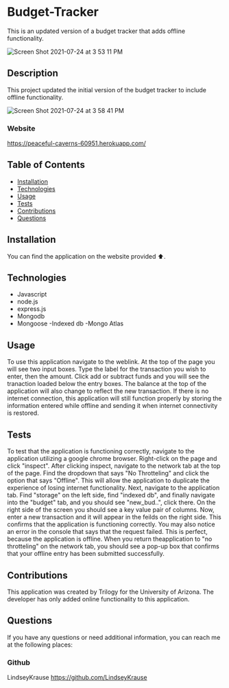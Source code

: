 # Budget-Tracker
This is an updated version of a budget tracker that adds offline functionality. 

![Screen Shot 2021-07-24 at 3 53 11 PM](https://user-images.githubusercontent.com/79954805/126882773-f7aac32a-d48e-4b3e-bd08-2013d09e84ef.png)
## Description 

This project updated the initial version of the budget tracker to include offline functionality. 

![Screen Shot 2021-07-24 at 3 58 41 PM](https://user-images.githubusercontent.com/79954805/126882878-5525afa1-b876-4f32-b939-75c8d13eb0f8.png)

### Website
https://peaceful-caverns-60951.herokuapp.com/

## Table of Contents
- [Installation](#installation)
- [Technologies](#technologies)
- [Usage](#usage)
- [Tests](#tests)
- [Contributions](#contributions)
- [Questions](#questions)

## Installation
You can find the application on the website provided ⬆️.

## Technologies
- Javascript
- node.js
- express.js
- Mongodb
- Mongoose
-Indexed db
-Mongo Atlas

## Usage
 To use this application navigate to the weblink.  At the top of the page you will see two input boxes. Type the label for the transaction you wish to enter, then the amount.  Click add or subtract funds and you will see the tranaction loaded below the entry boxes.  The balance at the top of the application will also change to reflect the new transaction.  If there is no internet connection, this application will still function properly by storing the information entered while offline and sending it when internet connectivity is restored.  
 
## Tests
To test that the application is functioning correctly, navigate to the application utilizing a google chrome browser.  Right-click on the page and click "inspect".  After clicking inspect, navigate to the network tab at the top of the page.  Find the dropdown that says "No Throtteling" and click the option that says "Offline".  This will allow the application to duplicate the experience of losing internet functionality.  Next, navigate to the application tab.  Find "storage" on the left side, find "indexed db", and finally navigate into the "budget" tab, and you should see "new_bud..", click there.  On the right side of the screen you should see a key value pair of columns.  Now, enter a new transaction and it will appear in the feilds on the right side. This confirms that the application is functioning correctly.  You may also notice an error in the console that says that the request failed.  This is perfect, because the application is offline.  When you return theapplication to "no throtteling" on the network tab, you should see a pop-up box that confirms that your offline entry has been submitted successfully. 

## Contributions
This application was created by Trilogy for the University of Arizona.  The developer has only added online functionality to this application. 

## Questions
If you have any questions or need additional information, you can reach me at the following places:
### Github
LindseyKrause
https://github.com/LindseyKrause
